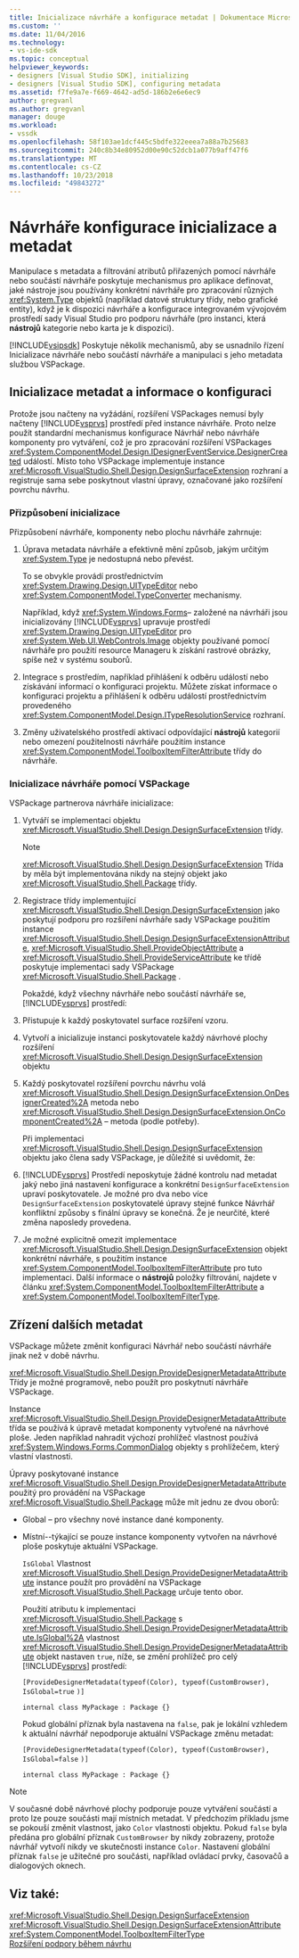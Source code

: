 ```yaml
---
title: Inicializace návrháře a konfigurace metadat | Dokumentace Microsoftu
ms.custom: ''
ms.date: 11/04/2016
ms.technology:
- vs-ide-sdk
ms.topic: conceptual
helpviewer_keywords:
- designers [Visual Studio SDK], initializing
- designers [Visual Studio SDK], configuring metadata
ms.assetid: f7fe9a7e-f669-4642-ad5d-186b2e6e6ec9
author: gregvanl
ms.author: gregvanl
manager: douge
ms.workload:
- vssdk
ms.openlocfilehash: 58f103ae1dcf445c5bdfe322eeea7a88a7b25683
ms.sourcegitcommit: 240c8b34e80952d00e90c52dcb1a077b9aff47f6
ms.translationtype: MT
ms.contentlocale: cs-CZ
ms.lasthandoff: 10/23/2018
ms.locfileid: "49843272"
---
```

# <a name="designer-initialization-and-metadata-configuration"></a>Návrháře konfigurace inicializace a metadat
Manipulace s metadata a filtrování atributů přiřazených pomocí návrháře nebo součástí návrháře poskytuje mechanismus pro aplikace definovat, jaké nástroje jsou používány konkrétní návrháře pro zpracování různých <xref:System.Type> objektů (například datové struktury třídy, nebo grafické entity), když je k dispozici návrháře a konfigurace integrovaném vývojovém prostředí sady Visual Studio pro podporu návrháře (pro instanci, která **nástrojů** kategorie nebo karta je k dispozici).  
  
 [!INCLUDE[vsipsdk](../extensibility/includes/vsipsdk_md.md)] Poskytuje několik mechanismů, aby se usnadnilo řízení Inicializace návrháře nebo součástí návrháře a manipulaci s jeho metadata službou VSPackage.  
  
## <a name="initialize-metadata-and-configuration-information"></a>Inicializace metadat a informace o konfiguraci  
 Protože jsou načteny na vyžádání, rozšíření VSPackages nemusí byly načteny [!INCLUDE[vsprvs](../code-quality/includes/vsprvs_md.md)] prostředí před instance návrháře. Proto nelze použít standardní mechanismus konfigurace Návrhář nebo návrháře komponenty pro vytváření, což je pro zpracování rozšíření VSPackages <xref:System.ComponentModel.Design.IDesignerEventService.DesignerCreated> událostí. Místo toho VSPackage implementuje instance <xref:Microsoft.VisualStudio.Shell.Design.DesignSurfaceExtension> rozhraní a registruje sama sebe poskytnout vlastní úpravy, označované jako rozšíření povrchu návrhu.  
  
### <a name="customize-initialization"></a>Přizpůsobení inicializace  
 Přizpůsobení návrháře, komponenty nebo plochu návrháře zahrnuje:  
  
1. Úprava metadata návrháře a efektivně mění způsob, jakým určitým <xref:System.Type> je nedostupná nebo převést.  
  
    To se obvykle provádí prostřednictvím <xref:System.Drawing.Design.UITypeEditor> nebo <xref:System.ComponentModel.TypeConverter> mechanismy.  
  
    Například, když <xref:System.Windows.Forms>– založené na návrháři jsou inicializovány [!INCLUDE[vsprvs](../code-quality/includes/vsprvs_md.md)] upravuje prostředí <xref:System.Drawing.Design.UITypeEditor> pro <xref:System.Web.UI.WebControls.Image> objekty používané pomocí návrháře pro použití resource Manageru k získání rastrové obrázky, spíše než v systému souborů.  
  
2. Integrace s prostředím, například přihlášení k odběru událostí nebo získávání informací o konfiguraci projektu. Můžete získat informace o konfiguraci projektu a přihlášení k odběru událostí prostřednictvím provedeného <xref:System.ComponentModel.Design.ITypeResolutionService> rozhraní.  
  
3. Změny uživatelského prostředí aktivací odpovídající **nástrojů** kategorií nebo omezení použitelnosti návrháře použitím instance <xref:System.ComponentModel.ToolboxItemFilterAttribute> třídy do návrháře.  
  
### <a name="designer-initialization-by-a-vspackage"></a>Inicializace návrháře pomocí VSPackage  
 VSPackage partnerova návrháře inicializace:  
  
1. Vytváří se implementaci objektu <xref:Microsoft.VisualStudio.Shell.Design.DesignSurfaceExtension> třídy.  
  
   > [!NOTE]
   >  <xref:Microsoft.VisualStudio.Shell.Design.DesignSurfaceExtension> Třída by měla být implementována nikdy na stejný objekt jako <xref:Microsoft.VisualStudio.Shell.Package> třídy.  
  
2. Registrace třídy implementující <xref:Microsoft.VisualStudio.Shell.Design.DesignSurfaceExtension> jako poskytují podporu pro rozšíření návrháře sady VSPackage použitím instance <xref:Microsoft.VisualStudio.Shell.Design.DesignSurfaceExtensionAttribute>, <xref:Microsoft.VisualStudio.Shell.ProvideObjectAttribute> a <xref:Microsoft.VisualStudio.Shell.ProvideServiceAttribute> ke třídě poskytuje implementaci sady VSPackage <xref:Microsoft.VisualStudio.Shell.Package> .  
  
   Pokaždé, když všechny návrháře nebo součástí návrháře se, [!INCLUDE[vsprvs](../code-quality/includes/vsprvs_md.md)] prostředí:  
  
3. Přistupuje k každý poskytovatel surface rozšíření vzoru.  
  
4. Vytvoří a inicializuje instanci poskytovatele každý návrhové plochy rozšíření <xref:Microsoft.VisualStudio.Shell.Design.DesignSurfaceExtension> objektu  
  
5. Každý poskytovatel rozšíření povrchu návrhu volá <xref:Microsoft.VisualStudio.Shell.Design.DesignSurfaceExtension.OnDesignerCreated%2A> metoda nebo <xref:Microsoft.VisualStudio.Shell.Design.DesignSurfaceExtension.OnComponentCreated%2A> – metoda (podle potřeby).  
  
   Při implementaci <xref:Microsoft.VisualStudio.Shell.Design.DesignSurfaceExtension> objektu jako člena sady VSPackage, je důležité si uvědomit, že:  
  
6. [!INCLUDE[vsprvs](../code-quality/includes/vsprvs_md.md)] Prostředí neposkytuje žádné kontrolu nad metadat jaký nebo jiná nastavení konfigurace a konkrétní `DesignSurfaceExtension` upraví poskytovatele. Je možné pro dva nebo více `DesignSurfaceExtension` poskytovatelé úpravy stejné funkce Návrhář konfliktní způsoby s finální úpravy se konečná. Že je neurčité, které změna naposledy provedena.  
  
7. Je možné explicitně omezit implementace <xref:Microsoft.VisualStudio.Shell.Design.DesignSurfaceExtension> objekt konkrétní návrháře, s použitím instance <xref:System.ComponentModel.ToolboxItemFilterAttribute> pro tuto implementaci. Další informace o **nástrojů** položky filtrování, najdete v článku <xref:System.ComponentModel.ToolboxItemFilterAttribute> a <xref:System.ComponentModel.ToolboxItemFilterType>.  
  
## <a name="additional-metadata-provisioning"></a>Zřízení dalších metadat  
 VSPackage můžete změnit konfiguraci Návrhář nebo součástí návrháře jinak než v době návrhu.  
  
 <xref:Microsoft.VisualStudio.Shell.Design.ProvideDesignerMetadataAttribute> Třídy je možné programově, nebo použít pro poskytnutí návrháře VSPackage.  
  
 Instance <xref:Microsoft.VisualStudio.Shell.Design.ProvideDesignerMetadataAttribute> třída se používá k úpravě metadat komponenty vytvořené na návrhové ploše. Jeden například nahradit výchozí prohlížeč vlastnost používá <xref:System.Windows.Forms.CommonDialog> objekty s prohlížečem, který vlastní vlastnosti.  
  
 Úpravy poskytované instance <xref:Microsoft.VisualStudio.Shell.Design.ProvideDesignerMetadataAttribute> použitý pro provádění na VSPackage <xref:Microsoft.VisualStudio.Shell.Package> může mít jednu ze dvou oborů:  
  
- Global – pro všechny nové instance dané komponenty.  
  
- Místní--týkající se pouze instance komponenty vytvořen na návrhové ploše poskytuje aktuální VSPackage.  
  
  `IsGlobal` Vlastnost <xref:Microsoft.VisualStudio.Shell.Design.ProvideDesignerMetadataAttribute> instance použít pro provádění na VSPackage <xref:Microsoft.VisualStudio.Shell.Package> určuje tento obor.  
  
  Použití atributu k implementaci <xref:Microsoft.VisualStudio.Shell.Package> s <xref:Microsoft.VisualStudio.Shell.Design.ProvideDesignerMetadataAttribute.IsGlobal%2A> vlastnost <xref:Microsoft.VisualStudio.Shell.Design.ProvideDesignerMetadataAttribute> objekt nastaven `true`, níže, se změní prohlížeč pro celý [!INCLUDE[vsprvs](../code-quality/includes/vsprvs_md.md)] prostředí:  
  
  `[ProvideDesignerMetadata(typeof(Color), typeof(CustomBrowser),`   `IsGlobal=true`  `)]`  
  
  `internal class MyPackage : Package {}`  
  
  Pokud globální příznak byla nastavena na `false`, pak je lokální vzhledem k aktuální návrhář nepodporuje aktuální VSPackage změnu metadat:  
  
  `[ProvideDesignerMetadata(typeof(Color), typeof(CustomBrowser),`   `IsGlobal=false`  `)]`  
  
  `internal class MyPackage : Package {}`  
  
> [!NOTE]
>  V současné době návrhové plochy podporuje pouze vytváření součástí a proto lze pouze součásti mají místních metadat. V předchozím příkladu jsme se pokouší změnit vlastnost, jako `Color` vlastnosti objektu. Pokud `false` byla předána pro globální příznak `CustomBrowser` by nikdy zobrazeny, protože návrhář vytvoří nikdy ve skutečnosti instance `Color`. Nastavení globální příznak `false` je užitečné pro součásti, například ovládací prvky, časovačů a dialogových oknech.  
  
## <a name="see-also"></a>Viz také:  
 <xref:Microsoft.VisualStudio.Shell.Design.DesignSurfaceExtension>   
 <xref:Microsoft.VisualStudio.Shell.Design.DesignSurfaceExtensionAttribute>   
 <xref:System.ComponentModel.ToolboxItemFilterType>   
 [Rozšíření podpory během návrhu](https://msdn.microsoft.com/Library/d6ac8a6a-42fd-4bc8-bf33-b212811297e2)